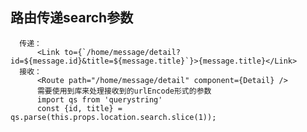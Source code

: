 ## 路由传递search参数
      传递：
          <Link to={`/home/message/detail?id=${message.id}&title=${message.title}`}>{message.title}</Link>
      接收：
          <Route path="/home/message/detail" component={Detail} />
          需要使用到库来处理接收到的urlEncode形式的参数
          import qs from 'querystring'
          const {id, title} = qs.parse(this.props.location.search.slice(1));